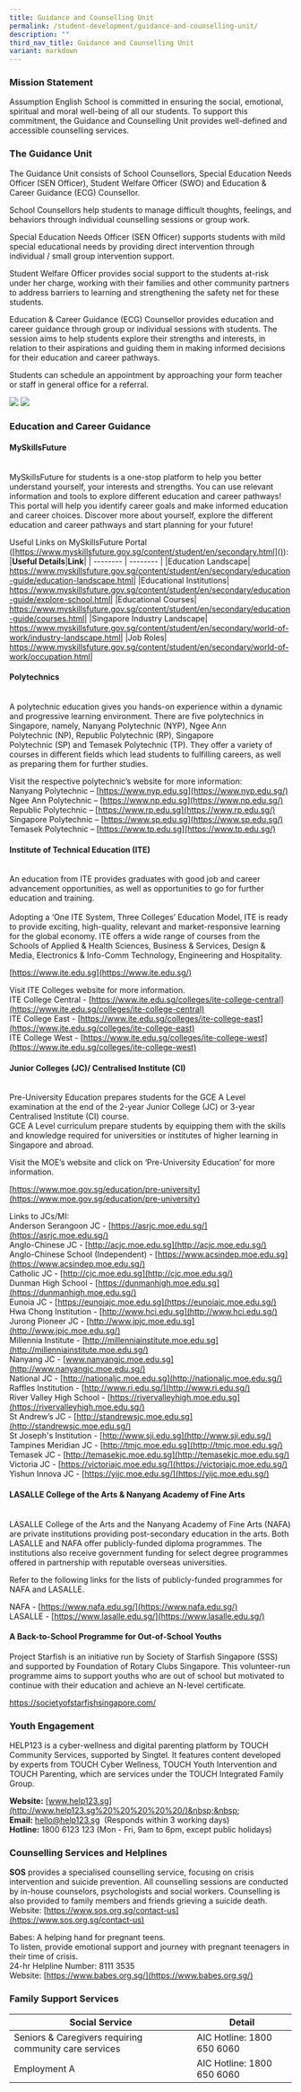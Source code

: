```yaml
---
title: Guidance and Counselling Unit
permalink: /student-development/guidance-and-counselling-unit/
description: ""
third_nav_title: Guidance and Counselling Unit
variant: markdown
---
```

### **Mission Statement**

Assumption English School is committed in ensuring the social, emotional, spiritual and moral well-being of all our students. To support this commitment, the Guidance and Counselling Unit provides well-defined and accessible counselling services.


### **The Guidance Unit**

The Guidance Unit consists of School Counsellors, Special Education Needs Officer (SEN Officer), Student Welfare Officer (SWO) and Education &amp; Career Guidance (ECG) Counsellor.

School Counsellors help students to manage difficult thoughts, feelings, and behaviors through individual counselling sessions or group work.

Special Education Needs Officer (SEN Officer) supports students with mild special educational needs by providing direct intervention through individual / small group intervention support.

Student Welfare Officer provides social support to the students at-risk under her charge, working with their families and other community partners to address barriers to learning and strengthening the safety net for these students.

Education &amp; Career Guidance (ECG) Counsellor provides education and career guidance through group or individual sessions with students. The session aims to help students explore their strengths and interests, in relation to their aspirations and guiding them in making informed decisions for their education and career pathways.

Students can schedule an appointment by approaching your form teacher or staff in general office for a referral. 

![](/images/desmond_suxin.png)
![](/images/irene_wendy.png)

### **Education and Career Guidance**
#### MySkillsFuture
<br>
MySkillsFuture for students is a one-stop platform to help you better understand yourself, your interests and strengths. You can use relevant information and tools to explore different education and career pathways! This portal will help you identify career goals and make informed education and career choices. Discover more about yourself, explore the different education and career pathways and start planning for your future!

Useful Links on MySkillsFuture Portal ([https://www.myskillsfuture.gov.sg/content/student/en/secondary.html]()):
<br>
|**Useful Details**|**Link**|
| -------- | -------- |
|Education Landscape| https://www.myskillsfuture.gov.sg/content/student/en/secondary/education-guide/education-landscape.html|
|Educational Institutions| https://www.myskillsfuture.gov.sg/content/student/en/secondary/education-guide/explore-school.html|
|Educational Courses| https://www.myskillsfuture.gov.sg/content/student/en/secondary/education-guide/courses.html|
|Singapore Industry Landscape| https://www.myskillsfuture.gov.sg/content/student/en/secondary/world-of-work/industry-landscape.html|
|Job Roles| https://www.myskillsfuture.gov.sg/content/student/en/secondary/world-of-work/occupation.html|

#### Polytechnics
<br>
A polytechnic education gives you hands-on experience within a dynamic and progressive learning environment. There are five polytechnics in Singapore, namely, Nanyang Polytechnic&nbsp;(NYP), Ngee Ann Polytechnic&nbsp;(NP), Republic Polytechnic&nbsp;(RP), Singapore Polytechnic&nbsp;(SP)&nbsp;and Temasek Polytechnic&nbsp;(TP). They offer a variety of courses in different fields which lead students to fulfilling careers, as well as preparing them for further studies.

Visit the respective polytechnic’s website for more information:
<br>
Nanyang Polytechnic –&nbsp;[https://www.nyp.edu.sg](https://www.nyp.edu.sg/)
<br>
Ngee Ann Polytechnic –&nbsp;[https://www.np.edu.sg](https://www.np.edu.sg/)
<br>
Republic Polytechnic –&nbsp;[https://www.rp.edu.sg](https://www.rp.edu.sg/)
<br>
Singapore Polytechnic –&nbsp;[https://www.sp.edu.sg](https://www.sp.edu.sg/)
<br>
Temasek Polytechnic –&nbsp;[https://www.tp.edu.sg](https://www.tp.edu.sg/)

#### Institute of Technical Education (ITE)
<br>
An education from ITE provides graduates with good job and career advancement opportunities, as well as opportunities to go for further education and training.
<br>
<br>
Adopting a ‘One ITE System, Three Colleges’ Education Model, ITE is ready to provide exciting, high-quality, relevant and market-responsive learning for the global economy. ITE offers a wide range of courses from the Schools of Applied &amp; Health Sciences, Business &amp; Services, Design &amp; Media, Electronics &amp; Info-Comm Technology, Engineering and Hospitality.
<br>

[https://www.ite.edu.sg](https://www.ite.edu.sg/)
<br>

Visit ITE Colleges website for more information.
<br>
ITE College Central -&nbsp;[https://www.ite.edu.sg/colleges/ite-college-central](https://www.ite.edu.sg/colleges/ite-college-central)
<br>
ITE College East -&nbsp;[https://www.ite.edu.sg/colleges/ite-college-east](https://www.ite.edu.sg/colleges/ite-college-east)
<br>
ITE College West -&nbsp;[https://www.ite.edu.sg/colleges/ite-college-west](https://www.ite.edu.sg/colleges/ite-college-west)

#### Junior Colleges (JC)/ Centralised Institute (CI)
 <br>
Pre-University Education prepares students for the GCE A Level examination at the end of the 2-year Junior College (JC) or 3-year Centralised Institute (CI) course.  
<br>
GCE A Level curriculum prepare students by equipping them with the skills and knowledge required for universities or institutes of higher learning in Singapore and abroad.  
  
Visit the MOE’s website and click on ‘Pre-University Education’ for more information.  
  
[https://www.moe.gov.sg/education/pre-university](https://www.moe.gov.sg/education/pre-university)  
  
Links to JCs/MI:  
Anderson Serangoon JC -&nbsp;[https://asrjc.moe.edu.sg/](https://asrjc.moe.edu.sg/)  
Anglo-Chinese JC -&nbsp;[http://acjc.moe.edu.sg](http://acjc.moe.edu.sg/)  
Anglo-Chinese School (Independent) -&nbsp;[https://www.acsindep.moe.edu.sg](https://www.acsindep.moe.edu.sg/)  
Catholic JC -&nbsp;[http://cjc.moe.edu.sg](http://cjc.moe.edu.sg/)  
Dunman High School -&nbsp;[https://dunmanhigh.moe.edu.sg](https://dunmanhigh.moe.edu.sg/)  
Eunoia JC -&nbsp;[https://eunoiajc.moe.edu.sg](https://eunoiajc.moe.edu.sg/)  
Hwa Chong Institution -&nbsp;[http://www.hci.edu.sg](http://www.hci.edu.sg/)  
Jurong Pioneer JC -&nbsp;[http://www.jpjc.moe.edu.sg](http://www.jpjc.moe.edu.sg/)  
Millennia Institute -&nbsp;[http://millenniainstitute.moe.edu.sg](http://millenniainstitute.moe.edu.sg/)  
Nanyang JC -&nbsp;[www.nanyangjc.moe.edu.sg](http://www.nanyangjc.moe.edu.sg/)  
National JC -&nbsp;[http://nationaljc.moe.edu.sg](http://nationaljc.moe.edu.sg/)  
Raffles Institution -&nbsp;[http://www.ri.edu.sg/](http://www.ri.edu.sg/)  
River Valley High School -&nbsp;[https://rivervalleyhigh.moe.edu.sg](https://rivervalleyhigh.moe.edu.sg/)  
St Andrew’s JC -&nbsp;[http://standrewsjc.moe.edu.sg](http://standrewsjc.moe.edu.sg/)  
St Joseph's Institution -&nbsp;[http://www.sji.edu.sg](http://www.sji.edu.sg/)
<br>
Tampines Meridian JC -&nbsp;[http://tmjc.moe.edu.sg](http://tmjc.moe.edu.sg/)  
Temasek JC -&nbsp;[http://temasekjc.moe.edu.sg](http://temasekjc.moe.edu.sg/)  
Victoria JC -&nbsp;[https://victoriajc.moe.edu.sg/](https://victoriajc.moe.edu.sg/)  
Yishun Innova JC -&nbsp;[https://yijc.moe.edu.sg/](https://yijc.moe.edu.sg/)


#### LASALLE College of the Arts &amp; Nanyang Academy of Fine Arts
 <br>
LASALLE College of the Arts and the Nanyang Academy of Fine Arts (NAFA) are private institutions providing post-secondary education in the arts. Both LASALLE and NAFA offer publicly-funded diploma programmes. The institutions also receive government funding for select degree programmes offered in partnership with reputable overseas universities.

Refer to the following links for the lists of publicly-funded programmes for NAFA and LASALLE.

NAFA -&nbsp;[https://www.nafa.edu.sg/](https://www.nafa.edu.sg/)
<br>
LASALLE -&nbsp;[https://www.lasalle.edu.sg/](https://www.lasalle.edu.sg/)
<br>
  

#### A Back-to-School Programme for Out-of-School Youths

Project Starfish is an initiative run by Society of Starfish Singapore (SSS) and supported by Foundation of Rotary Clubs Singapore. This volunteer-run programme aims to support youths who are out of school but motivated to continue with their education and achieve an N-level certificate.

https://societyofstarfishsingapore.com/


### **Youth Engagement**
HELP123 is a cyber-wellness and digital parenting platform by TOUCH Community Services, supported by Singtel. It features content developed by experts from TOUCH Cyber Wellness, TOUCH Youth Intervention and TOUCH Parenting, which are services under the TOUCH Integrated Family Group.

**Website:**&nbsp;[www.help123.sg](http://www.help123.sg%20%20%20%20%20/)&nbsp;&nbsp;&nbsp;
<br>
**Email:**&nbsp;[hello@help123.sg](mailto:hello@help123.sg)&nbsp; (Responds within 3 working days)
<br>
**Hotline:**&nbsp;1800 6123 123
(Mon - Fri, 9am to 6pm, except public holidays)
  
### **Counselling Services and Helplines**

**SOS** provides a specialised counselling service, focusing on crisis intervention and suicide prevention. All counselling sessions are conducted by in-house counselors, psychologists and social workers. Counselling is also provided to family members and friends grieving a suicide death.
<br>
Website: [https://www.sos.org.sg/contact-us](https://www.sos.org.sg/contact-us)

Babes: A helping hand for pregnant teens.&nbsp;
<br>
To listen, provide emotional support and journey with pregnant teenagers in their time of crisis.
<br>
24-hr Helpline Number: 8111 3535
<br>
Website: [https://www.babes.org.sg/](https://www.babes.org.sg/)


### **Family Support Services**
|**Social Service**|**Detail**|
| -------- | -------- |
|Seniors &amp; Caregivers requiring community care services| AIC Hotline: 1800 650 6060|
|Employment A| AIC Hotline: 1800 650 6060|  
